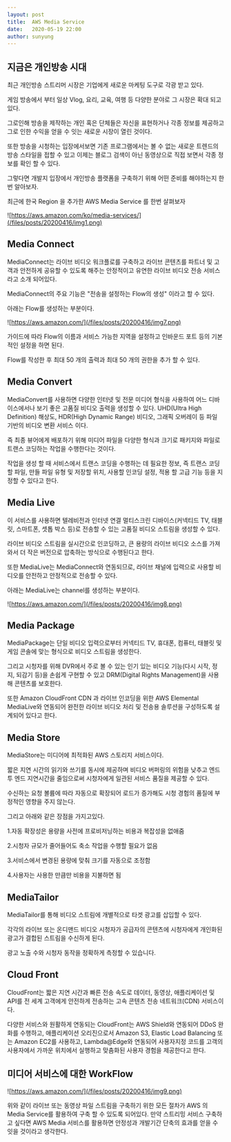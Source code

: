 ```yaml
---
layout: post
title:  AWS Media Service
date:   2020-05-19 22:00
author: sunyung
---
```


## 지금은 개인방송 시대

최근 개인방송 스트리머 시장은 기업에게 새로운 마케팅 도구로 각광 받고 있다.

게임 방송에서 부터 일상 Vlog, 요리, 교육, 여행 등 다양한 분야로 그 시장은 확대 되고 있다. 

그로인해 방송을 제작하는 개인 혹은 단체들은 자신을 표현하거나 각종 정보를 제공하고 그로 인한 수익을 얻을 수 잇는 새로운 시장이 열린 것이다.

또한 방송을 시청하는 입장에서보면 기존 프로그램에서는 볼 수 없는 새로운 트렌드의 방송 스타일을 접할 수 있고 이제는 블로그 검색이 아닌 동영상으로 직접 보면서 각종 정보를 확인 할 수 있다.

그렇다면 개발지 입장에서 개인방송 플랫폼을 구축하기 위해 어떤 준비를 해야하는지 한번 알아보자. 

최근에 한국 Region 을 추가한 AWS Media Service 를 한번 살펴보자

![https://aws.amazon.com/ko/media-services/](/files/posts/20200416/img1.png)

## Media Connect

MediaConnect는 라이브 비디오 워크플로를 구축하고 라이브 콘텐츠를 파트너 및 고객과 안전하게 공유할 수 있도록 해주는 안정적이고 유연한 라이브 비디오 전송 서비스라고 소개 되어있다.

MediaConnect의 주요 기능은 "전송을 설정하는 Flow의 생성" 이라고 할 수 있다.

아래는 Flow를 생성하는 부분이다.

![https://aws.amazon.com/](/files/posts/20200416/img7.png)

가이드에 따라 Flow의 이름과 서비스 가능한 지역을 설정하고 인바운드 포트 등의 기본적인 설정을 하면 된다.

Flow를 작성한 후 최대 50 개의 출력과 최대 50 개의 권한을 추가 할 수 있다.


## Media Convert

MediaConvert를 사용하면 다양한 인터넷 및 전문 미디어 형식을 사용하여 어느 디바이스에서나 보기 좋은 고품질 비디오 출력을 생성할 수 있다. UHD(Ultra High Definition) 해상도, HDR(High Dynamic Range) 비디오, 그래픽 오버레이 등 파일 기반의 비디오 변환 서비스 이다.

즉 최종 뷰어에게 배포하기 위해 미디어 파일을 다양한 형식과 크기로 패키지와 파일로 트랜스 코딩하는 작업을 수행한다는 것이다.

작업을 생성 할 때 서비스에서 트랜스 코딩을 수행하는 데 필요한 정보, 즉 트랜스 코딩 할 파일, 만들 파일 유형 및 저장할 위치, 사용할 인코딩 설정, 적용 할 고급 기능 등을 지정할 수 있다고 한다.

## Media Live

이 서비스를 사용하면 텔레비전과 인터넷 연결 멀티스크린 디바이스(커넥티드 TV, 태블릿, 스마트폰, 셋톱 박스 등)로 전송할 수 있는 고품질 비디오 스트림을 생성할 수 있다. 

라이브 비디오 스트림을 실시간으로 인코딩하고, 큰 용량의 라이브 비디오 소스를 가져와서 더 작은 버전으로 압축하는 방식으로 수행된다고 한다.

또한 MediaLive는 MediaConnect와 연동되므로, 라이브 채널에 입력으로 사용할 비디오를 안전하고 안정적으로 전송할 수 있다.

아래는 MediaLive는 channel를 생성하는 부분이다.

![https://aws.amazon.com/](/files/posts/20200416/img8.png)

## Media Package

MediaPackage는 단일 비디오 입력으로부터 커넥티드 TV, 휴대폰, 컴퓨터, 태블릿 및 게임 콘솔에 맞는 형식으로 비디오 스트림을 생성한다. 

그리고 시청자를 위해 DVR에서 주로 볼 수 있는 인기 있는 비디오 기능(다시 시작, 정지, 되감기 등)을 손쉽게 구현할 수 있고 DRM(Digital Rights Management)을 사용해 콘텐츠를 보호한다. 

또한 Amazon CloudFront CDN 과 라이브 인코딩을 위한 AWS Elemental MediaLive와 연동되어 완전한 라이브 비디오 처리 및 전송용 솔루션을 구성하도록 설계되어 있다고 한다.

## Media Store

MediaStore는 미디어에 최적화된 AWS 스토리지 서비스이다.

짧은 지연 시간의 읽기와 쓰기를 동시에 제공하며 비디오 버퍼링의 위험을 낮추고 엔드 투 엔드 지연시간을 줄임으로써 시청자에게 일관된 서비스 품질을 제공할 수 있다.
 
수신하는 요청 볼륨에 따라 자동으로 확장되어 로드가 증가해도 시청 경험의 품질에 부정적인 영향을 주지 않는다.

그리고 아래와 같은 장점을 가지고있다.

1.자동 확장성은 용량을 사전에 프로비저닝하는 비용과 복잡성을 없애줌

2.시청자 규모가 줄어들어도 축소 작업을 수행할 필요가 없음

3.서비스에서 변경된 용량에 맞춰 크기를 자동으로 조정함 

4.사용자는 사용한 만큼만 비용을 지불하면 됨


## MediaTailor

MediaTailor를 통해 비디오 스트림에 개별적으로 타겟 광고를 삽입할 수 있다.

각각의 라이브 또는 온디맨드 비디오 시청자가 공급자의 콘텐츠에 시청자에게 개인화된 광고가 결합된 스트림을 수신하게 된다.

광고 노출 수와 시청자 동작을 정확하게 측정할 수 있습니다. 

## Cloud Front

CloudFront는 짧은 지연 시간과 빠른 전송 속도로 데이터, 동영상, 애플리케이션 및 API를 전 세계 고객에게 안전하게 전송하는 고속 콘텐츠 전송 네트워크(CDN) 서비스이다.

다양한 서비스와 원활하게 연동되는 CloudFront는 AWS Shield와 연동되어 DDoS 완화를 수행하고, 애플리케이션 오리진으로서 Amazon S3, Elastic Load Balancing 또는 Amazon EC2를 사용하고, Lambda@Edge와 연동되어 사용자지정 코드를 고객의 사용자에서 가까운 위치에서 실행하고 맞춤화된 사용자 경험을 제공한다고 한다.

## 미디어 서비스에 대한 WorkFlow

![https://aws.amazon.com/](/files/posts/20200416/img9.png)

위와 같이 라이브 또는 동영상 파일 스트림을 구축하기 위한 모든 절차가 AWS 의 Media Service를 활용하여 구축 할 수 있도록 되어있다.
만약 스트리밍 서비스 구축하고 싶다면 AWS Media 서비스를 활용하면 안정성과 개발기간 단축의 효과를 얻을 수 잇을 것이라고 생각한다. 
